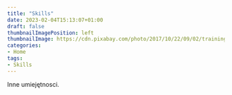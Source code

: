```yaml
---
title: "Skills"
date: 2023-02-04T15:13:07+01:00
draft: false
thumbnailImagePosition: left
thumbnailImage: https://cdn.pixabay.com/photo/2017/10/22/09/02/training-2877134_1280.jpg
categories:
- Home
tags:
- Skills
---
```


Inne umiejętnosci.

<!--more-->